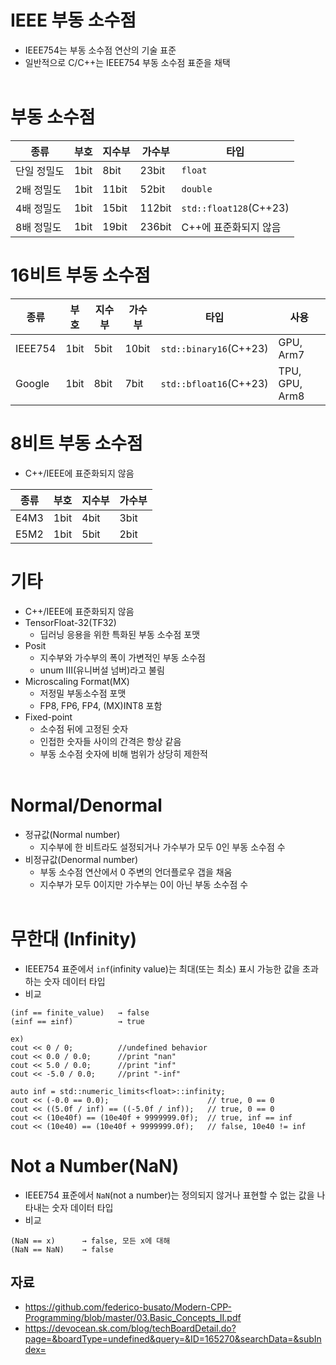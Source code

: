# IEEE 부동 소수점
- IEEE754는 부동 소수점 연산의 기술 표준
- 일반적으로 C/C++는 IEEE754 부동 소수점 표준을 채택
<br></br>
# 부동 소수점
|종류|부호|지수부|가수부|타입|
|---|---|---|---|---|
|단일 정밀도|1bit|8bit|23bit|`float`|
|2배 정밀도|1bit|11bit|52bit|`double`|
|4배 정밀도|1bit|15bit|112bit|`std::float128`(C++23)|
|8배 정밀도|1bit|19bit|236bit|C++에 표준화되지 않음|
# 16비트 부동 소수점
|종류|부호|지수부|가수부|타입|사용|
|---|---|---|---|---|---|
|IEEE754|1bit|5bit|10bit|`std::binary16`(C++23)|GPU, Arm7|
|Google|1bit|8bit|7bit|`std::bfloat16`(C++23)|TPU, GPU, Arm8|
# 8비트 부동 소수점
- C++/IEEE에 표준화되지 않음

|종류|부호|지수부|가수부|
|---|---|---|---|
|E4M3|1bit|4bit|3bit|
|E5M2|1bit|5bit|2bit|
# 기타
- C++/IEEE에 표준화되지 않음
- TensorFloat-32(TF32)
    - 딥러닝 응용을 위한 특화된 부동 소수점 포맷
- Posit
    - 지수부와 가수부의 폭이 가변적인 부동 소수점
    - unum III(유니버설 넘버)라고 불림
- Microscaling Format(MX)
    - 저정밀 부동소수점 포맷
    -  FP8, FP6, FP4, (MX)INT8 포함
- Fixed-point
    - 소수점 뒤에 고정된 숫자
    - 인접한 숫자들 사이의 간격은 항상 같음
    - 부동 소수점 숫자에 비해 범위가 상당히 제한적
<br></br>
# Normal/Denormal
- 정규값(Normal number)
    - 지수부에 한 비트라도 설정되거나 가수부가 모두 0인 부동 소수점 수
- 비정규값(Denormal number)
    - 부동 소수점 연산에서 0 주변의 언더플로우 갭을 채움
    - 지수부가 모두 0이지만 가수부는 0이 아닌 부동 소수점 수
<br></br>
# 무한대 (Infinity)
- IEEE754 표준에서 `inf`(infinity value)는 최대(또는 최소) 표시 가능한 값을 초과하는 숫자 데이터 타입
- 비교
```
(inf == finite_value)   → false
(±inf == ±inf)          → true

ex)
cout << 0 / 0;          //undefined behavior
cout << 0.0 / 0.0;      //print "nan"
cout << 5.0 / 0.0;      //print "inf"
cout << -5.0 / 0.0;     //print "-inf"

auto inf = std::numeric_limits<float>::infinity;
cout << (-0.0 == 0.0);                      // true, 0 == 0
cout << ((5.0f / inf) == ((-5.0f / inf));   // true, 0 == 0
cout << (10e40f) == (10e40f + 9999999.0f);  // true, inf == inf
cout << (10e40) == (10e40f + 9999999.0f);   // false, 10e40 != inf
```
# Not a Number(NaN)
- IEEE754 표준에서 `NaN`(not a number)는 정의되지 않거나 표현할 수 없는 값을 나타내는 숫자 데이터 타입
- 비교
```
(NaN == x)      → false, 모든 x에 대해
(NaN == NaN)    → false
```
## 자료
- https://github.com/federico-busato/Modern-CPP-Programming/blob/master/03.Basic_Concepts_II.pdf
- https://devocean.sk.com/blog/techBoardDetail.do?page=&boardType=undefined&query=&ID=165270&searchData=&subIndex=

